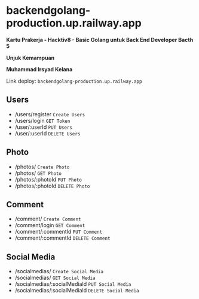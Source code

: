 # backendgolang-production.up.railway.app
**Kartu Prakerja - Hacktiv8 - Basic Golang untuk Back End Developer Bacth 5**

**Unjuk Kemampuan**

**Muhammad Irsyad Kelana**

Link deploy: `backendgolang-production.up.railway.app`


## Users
- /users/register `Create Users`
- /users/login `GET Token`
- /user/:userId `PUT Users`
- /user/:userId `DELETE Users`

## Photo
- /photos/ `Create Photo`
- /photos/ `GET Photo`
- /photos/:photoId `PUT Photo`
- /photos/:photoId `DELETE Photo`

## Comment
- /comment/ `Create Comment`
- /comment/login `GET Comment`
- /comment/:commentId `PUT Comment`
- /comment/:commentId `DELETE Comment`

## Social Media
- /socialmedias/ `Create Social Media`
- /socialmedias/ `GET Social Media`
- /socialmedias/:socialMediaId `PUT Social Media`
- /socialmedias/:socialMediaId `DELETE Social Media`
